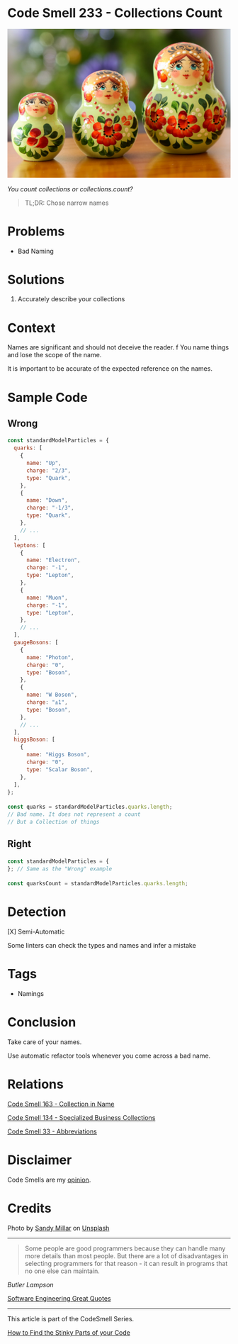# Code Smell 233 - Collections Count
            
![Code Smell 233 - Collections Count](Code%20Smell%20233%20-%20Collections%20Count.jpg)

*You count collections or collections.count?*

> TL;DR: Chose narrow names

# Problems

- Bad Naming

# Solutions

1. Accurately describe your collections

# Context

Names are significant and should not deceive the reader.
												f
You name things and lose the scope of the name. 

It is important to be accurate of the expected reference on the names.

# Sample Code

## Wrong

[Gist Url]: # (https://gist.github.com/mcsee/75e43eb48e025f1e41e65c1e7439c7b7)
```javascript
const standardModelParticles = {
  quarks: [
    {
      name: "Up",
      charge: "2/3",
      type: "Quark",
    },
    {
      name: "Down",
      charge: "-1/3",
      type: "Quark",
    },
    // ...
  ],
  leptons: [
    {
      name: "Electron",
      charge: "-1",
      type: "Lepton",
    },
    {
      name: "Muon",
      charge: "-1",
      type: "Lepton",
    },
    // ...
  ],
  gaugeBosons: [
    {
      name: "Photon",
      charge: "0",
      type: "Boson",
    },
    {
      name: "W Boson",
      charge: "±1",
      type: "Boson",
    },
    // ...
  ],
  higgsBoson: [
    {
      name: "Higgs Boson",
      charge: "0",
      type: "Scalar Boson",
    },
  ],
};
 
const quarks = standardModelParticles.quarks.length; 
// Bad name. It does not represent a count
// But a Collection of things
```

## Right

[Gist Url]: # (https://gist.github.com/mcsee/8b0d7ed980f656ff26f070e228fbc760)
```javascript
const standardModelParticles = {
}; // Same as the "Wrong" example
 
const quarksCount = standardModelParticles.quarks.length;
```

# Detection

[X] Semi-Automatic 

Some linters can check the types and names and infer a mistake

# Tags

- Namings

# Conclusion

Take care of your names.

Use automatic refactor tools whenever you come across a bad name.

# Relations

[Code Smell 163 - Collection in Name](https://github.com/mcsee/Software-Design-Articles/tree/main/Articles/Code%20Smells/Code%20Smell%20163%20-%20Collection%20in%20Name/readme.md)

[Code Smell 134 - Specialized Business Collections](https://github.com/mcsee/Software-Design-Articles/tree/main/Articles/Code%20Smells/Code%20Smell%20134%20-%20Specialized%20Business%20Collections/readme.md)

[Code Smell 33 - Abbreviations](https://github.com/mcsee/Software-Design-Articles/tree/main/Articles/Code%20Smells/Code%20Smell%2033%20-%20Abbreviations/readme.md)

# Disclaimer

Code Smells are my [opinion](https://github.com/mcsee/Software-Design-Articles/tree/main/Articles/Blogging/I%20Wrote%20More%20than%2090%20Articles%20on%202021%20Here%20is%20What%20I%20Learned/readme.md).

# Credits

Photo by [Sandy Millar](https://unsplash.com/@sandym10) on [Unsplash](https://unsplash.com/photos/a-group-of-three-nesting-dolls-sitting-on-top-of-a-wooden-table-5PCeHBkMCmk)
    
* * *

> Some people are good programmers because they can handle many more details than most people. But there are a lot of disadvantages in selecting programmers for that reason - it can result in programs that no one else can maintain.

_Butler Lampson_
 
[Software Engineering Great Quotes](https://github.com/mcsee/Software-Design-Articles/tree/main/Articles/Quotes/Software%20Engineering%20Great%20Quotes/readme.md)

* * *

This article is part of the CodeSmell Series.

[How to Find the Stinky Parts of your Code](https://github.com/mcsee/Software-Design-Articles/tree/main/Articles/Code%20Smells/How%20to%20Find%20the%20Stinky%20parts%20of%20your%20Code/readme.md)